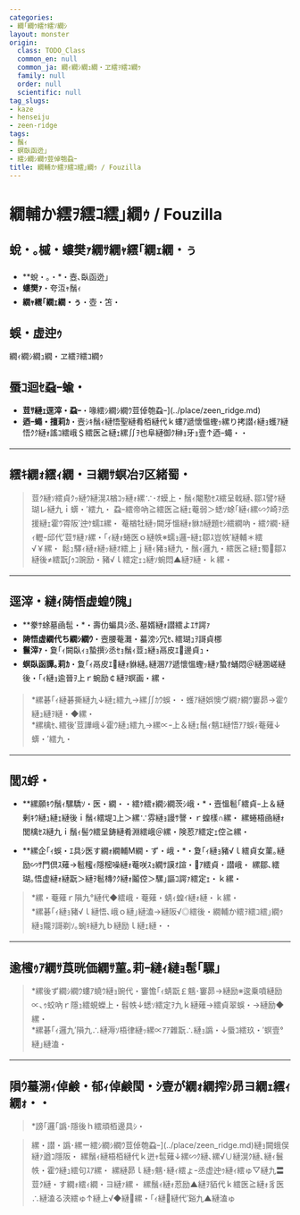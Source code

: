 ```yaml
---
categories:
- 繝｢繝ｳ繧ｹ繧ｿ繝ｼ
layout: monster
origin:
  class: TODO_Class
  common_en: null
  common_ja: 繝ｨ繝ｼ繝ｭ繝・ヱ繧ｦ繧ｺ繝ｩ
  family: null
  order: null
  scientific: null
tag_slugs:
- kaze
- henseiju
- zeen-ridge
tags:
- 鬚ｨ
- 螟臥函迯｣
- 繧ｼ繝ｼ繝ｳ荳倬匏蝨ｰ
title: 繝輔か繧ｦ繧ｺ繧｣繝ｩ / Fouzilla
---
```


# 繝輔か繧ｦ繧ｺ繧｣繝ｩ / Fouzilla

## 蛻・｡槭・螻樊ｧ繝ｻ繝ｬ繧｢繝ｪ繝・ぅ

* **蛻・｡・*・壼､臥函迯｣  
* **螻樊ｧ**・夸沍ｬ鬚ｨ  
* **繝ｬ繧｢繝ｪ繝・ぅ**・壺・笘・

## 蜈・虚迚ｩ
繝ｨ繝ｼ繝ｭ繝・ヱ繧ｦ繧ｺ繝ｩ

## 蜃ｺ迴ｾ蝨ｰ蝓・

* **荳ｻ縺ｪ逕滓・蝨ｰ**・喙繧ｼ繝ｼ繝ｳ荳倬匏蝨ｰ](../place/zeen_ridge.md)  
* **迺ｰ蠅・擅莉ｶ**・壼ｼｷ鬚ｨ縺悟聖縺肴栢縺代ｋ螻ｱ遞懷慍蟶ｯ縲り拷譛ｨ縺ｮ蠖ｱ縺悟ｸｸ縺ｫ謠ｺ繧峨＄繧医≧縺ｪ縲∬ｦ也阜縺御ｸ榊ｮ牙ｮ壹↑迺ｰ蠅・・

---

## 繧ｷ繝ｫ繧ｨ繝・ヨ繝ｻ螟冶ｦ区緒蜀・

> 荳ｸ縺ｿ繧貞ｸｯ縺ｳ縺滉ｽ楢ｺｯ縺ｫ縲∵･ｵ蟆上・鬚ｨ閹懃ｾｽ繧呈戟縺､鄒ｽ譬ｹ縺瑚レ縺九ｉ蠎・′繧九・ 
> 蝨ｰ繧帝吶≧繧医≧縺ｪ菴弱＞蟋ｿ蜍｢縺ｨ縲∽ｸ崎ｦ丞援縺ｪ霍ｳ霄阪′迚ｹ蠕ｴ縲・ 
> 菴楢牡縺ｯ闕牙慍縺ｫ貅ｶ縺題ｾｼ繧繝吶・繧ｸ繝･縺ｨ轣ｰ邱代′荳ｻ縺ｧ縲・｢ｨ縺ｫ蜷医ｏ縺帙※蠕ｮ邏ｰ縺ｪ鄒ｽ豈帙′縺輔＊繧√￥縲・ 
> 鬆ｭ驛ｨ縺ｫ縺ｯ縺ｵ繧上ｊ縺ｨ豬ｮ縺九・鬚ｨ邏九・繧医≧縺ｪ蜀鄒ｽ縺後≠繧翫∫ｩｺ豌励・豬√ｌ繧定ｪｭ縺ｿ蜿悶▲縺ｦ縺・ｋ縲・

---

## 逕滓・縺ｨ陦悟虚蝗ｳ隗｣

* **豢ｻ蜍墓凾髢・*・壽仂蝙具ｼ丞､墓婿縺ｫ譛繧よｴｻ諤ｧ  
* **陦悟虚繝代ち繝ｼ繝ｳ**・壼腰菴灘・蟇滂ｼ冗ｾ､繧瑚ｭｦ謌貞梛  
* **鬟滓ｧ**・夐｢ｨ闕臥ｨｮ蟄撰ｼ丞ｾｮ鬚ｨ荳ｭ縺ｮ鬲皮ｴ邊貞ｭ・ 
* **螟臥函譚｡莉ｶ**・夐｢ｨ鬲皮ｴ縺ｫ貅縺｡縺溷ｱｱ遞懷慍蟶ｯ縺ｧ蟄ｵ蛹悶＠縺溷嵯縺後・｢ｨ縺ｮ逾晉ｦ上ｒ蜿励￠縺ｦ螟画・縲・

> *縲碁｢ｨ縺碁撕縺九↓縺ｪ繧九→縲∬ｶｳ蜈・・蠖ｱ縺娯懊ヴ繝ｧ繝ｳ窶昴→霍ｳ縺ｭ縺ｦ縺・◆縲・  
> *縲檎ｾ､繧後′荳譁峨↓霍ｳ縺ｭ繧九→縲∝ｰ上＆縺ｪ鬚ｨ魑ｴ縺悟ｱｱ蜈ｨ菴薙↓蠎・′繧九・

---

## 閭ｽ蜉・

* **縲願ｷｳ鬚ｨ騾驕ｿ・医・繝・・繧ｹ繧ｫ繝ｼ繝茨ｼ峨・*・壼慍髱｢繧貞ｰ上＆縺剰ｷｳ縺ｭ縺ｪ縺後ｉ鬚ｨ繧堤ｺ上＞縲∵雰縺ｮ謾ｻ謦・ｒ蝗樣∩縲・ 
縲蜷梧凾縺ｫ閭檎ｾｽ縺九ｉ鬚ｨ髻ｳ繧呈鋳縺肴淵繧峨＠縲・険荵ｱ繧定ｪ倥≧縲・

* **縲企｢ｨ蜈・ｴ具ｼ医す繝ｫ繝輔Μ繝・ず・峨・*・夐｢ｨ縺ｮ豬√ｌ繧貞女菫｡縺励∽ｻ門倶ｽ薙→髱櫁ｨ隱樒噪縺ｫ菴咲ｽｮ繝ｻ謨ｵ諠・ｱ繧貞・譛峨・ 
縲鄒､繧瑚｡悟虚縺ｫ縺翫＞縺ｦ髱槫ｸｸ縺ｫ鬮倥＞騾｣謳ｺ諤ｧ繧定ｪ・ｋ縲・

> *縲・菴薙ｒ隕九°縺代◆繧峨・菴薙・蜻ｨ蝗ｲ縺ｫ縺・ｋ縲・  
> *縲碁｢ｨ縺ｮ豬√ｌ縺悟､峨ｏ縺｣縺溘→縺阪√◎繧後・繝輔か繧ｦ繧ｺ繧｣繝ｩ縺ｮ隴ｦ謌剃ｿ｡蜿ｷ縺九ｂ縺励ｌ縺ｪ縺・・

---

## 逾櫁ｩｱ繝ｻ莨晄価繝ｻ菫｡莉ｰ縺ｨ縺ｮ髢｢騾｣

> *縲後ず繝ｼ繝ｳ螻ｱ蟯ｳ縺ｮ豌代・窶憺｢ｨ蜻翫￡魑･窶昴→縺励※逡乗噴縺励∝､ｩ蛟吶ｒ隱ｭ繧蜆蠑上・髫帙↓蟋ｿ繧定ｦ九ｋ縺薙→繧貞翠蜈・→縺励◆縲・  
> *縲碁｢ｨ邏九′隕九∴縺溽ｿ梧律縺ｯ縲∝ｱｱ雜翫∴縺ｮ譌・↓蜃ｺ繧玖・′螟壹°縺｣縺溘・

---

## 隕ｳ蟇溯ｨ倬鹸・郁ｨ倬鹸閠・ｼ壹が繝ｫ繝搾ｼ昴ヨ繝ｪ繧ｨ繝ｫ・・

> *謗｢邏｢譌･隱後ｈ繧頑栢邊具ｼ・

> 縲・譛・譌･縲ー繧ｼ繝ｼ繝ｳ荳倬匏蝨ｰ](../place/zeen_ridge.md)縺ｮ闕蛾俣縺ｧ遒ｺ隱阪・ 
縲鬚ｨ縺梧栢縺代ｋ迸ｬ髢薙↓縲∽ｸ縺､縲√∪縺滉ｸ縺､縺ｨ鬟帙・霍ｳ縺ｭ繧句ｽｱ縲・ 
縲縺昴ｌ縺ｯ魑･縺ｨ繧ょｰ丞虚迚ｩ縺ｨ繧ゅ▽縺九〓荳ｸ縺・す繝ｫ繧ｨ繝・ヨ縺ｧ縲・ 
縲鬚ｨ縺ｫ荵励▲縺ｦ貊代ｋ繧医≧縺ｫ豸医∴縺溘る浹繧ゅ↑縺上√◆縺縲・｢ｨ縺縺代′谿九▲縺溘ゅ